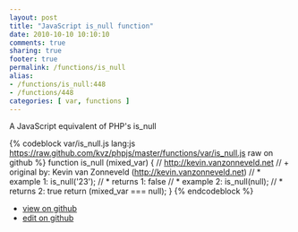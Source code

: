 ```yaml
---
layout: post
title: "JavaScript is_null function"
date: 2010-10-10 10:10:10
comments: true
sharing: true
footer: true
permalink: /functions/is_null
alias:
- /functions/is_null:448
- /functions/448
categories: [ var, functions ]
---
```

A JavaScript equivalent of PHP's is_null
<!-- more -->
{% codeblock var/is_null.js lang:js https://raw.github.com/kvz/phpjs/master/functions/var/is_null.js raw on github %}
function is_null (mixed_var) {
    // http://kevin.vanzonneveld.net
    // +   original by: Kevin van Zonneveld (http://kevin.vanzonneveld.net)
    // *     example 1: is_null('23');
    // *     returns 1: false
    // *     example 2: is_null(null);
    // *     returns 2: true
    return (mixed_var === null);
}
{% endcodeblock %}
<ul>
 <li><a href="https://github.com/kvz/phpjs/blob/master/functions/var/is_null.js">view on github</a></li>
 <li><a href="https://github.com/kvz/phpjs/edit/master/functions/var/is_null.js">edit on github</a></li>
</ul>
